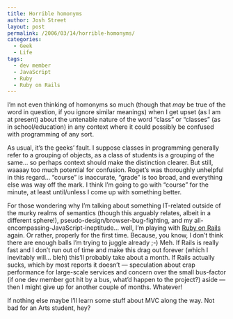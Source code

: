 ```yaml
---
title: Horrible homonyms
author: Josh Street
layout: post
permalink: /2006/03/14/horrible-homonyms/
categories:
  - Geek
  - Life
tags:
  - dev member
  - JavaScript
  - Ruby
  - Ruby on Rails
---
```

I&#8217;m not even thinking of homonyms so much (though that *may* be true of the word in question, if you ignore similar meanings) when I get upset (as I am at present) about the untenable nature of the word &#8220;class&#8221; or &#8220;classes&#8221; (as in school/education) in any context where it could possibly be confused with programming of any sort.

As usual, it&#8217;s the geeks&#8217; fault. I suppose classes in programming generally refer to a grouping of objects, as a class of students is a grouping of the same&#8230; so perhaps context should make the distinction clearer. But still, waaaay too much potential for confusion. Roget&#8217;s was thoroughly unhelpful in this regard&#8230; &#8220;course&#8221; is inaccurate, &#8220;grade&#8221; is too broad, and everything else was way off the mark. I think I&#8217;m going to go with &#8220;course&#8221; for the minute, at least until/unless I come up with something better.

For those wondering why I&#8217;m talking about something IT-related outside of the murky realms of semantics (though this arguably relates, albeit in a different sphere!), pseudo-design/browser-bug-fighting, and my all-encompassing-JavaScript-ineptitude&#8230; well, I&#8217;m playing with [Ruby on Rails][1] again. Or rather, properly for the first time. Because, you know, I don&#8217;t think there are enough balls I&#8217;m trying to juggle already ;-) Meh. If Rails is really fast and I don&#8217;t run out of time and make this drag out forever (which I inevitably will&#8230; bleh) this&#8217;ll probably take about a month. If Rails actually sucks, which by most reports it doesn&#8217;t &#8212; speculation about crap performance for large-scale services and concern over the small bus-factor (if one dev member got hit by a bus, what&#8217;d happen to the project?) aside &#8212; then I might give up for another couple of months. Whatever!

If nothing else maybe I&#8217;ll learn some stuff about MVC along the way. Not bad for an Arts student, hey?

 [1]: http://www.rubyonrails.org/